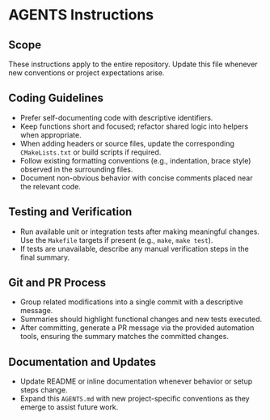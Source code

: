# AGENTS Instructions

## Scope
These instructions apply to the entire repository. Update this file whenever new conventions or project expectations arise.

## Coding Guidelines
- Prefer self-documenting code with descriptive identifiers.
- Keep functions short and focused; refactor shared logic into helpers when appropriate.
- When adding headers or source files, update the corresponding `CMakeLists.txt` or build scripts if required.
- Follow existing formatting conventions (e.g., indentation, brace style) observed in the surrounding files.
- Document non-obvious behavior with concise comments placed near the relevant code.

## Testing and Verification
- Run available unit or integration tests after making meaningful changes. Use the `Makefile` targets if present (e.g., `make`, `make test`).
- If tests are unavailable, describe any manual verification steps in the final summary.

## Git and PR Process
- Group related modifications into a single commit with a descriptive message.
- Summaries should highlight functional changes and new tests executed.
- After committing, generate a PR message via the provided automation tools, ensuring the summary matches the committed changes.

## Documentation and Updates
- Update README or inline documentation whenever behavior or setup steps change.
- Expand this `AGENTS.md` with new project-specific conventions as they emerge to assist future work.
